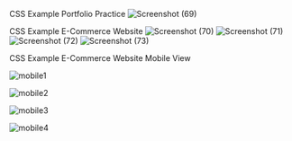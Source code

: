 CSS Example Portfolio Practice 
![Screenshot (69)](https://user-images.githubusercontent.com/107221212/174424243-0a56515b-e0cf-4f4d-9bec-e712986bff57.png)

CSS Example E-Commerce Website 
![Screenshot (70)](https://user-images.githubusercontent.com/107221212/174542031-ffbd23f9-4fe7-4c1f-8b00-7ffe8e3c086b.png)
![Screenshot (71)](https://user-images.githubusercontent.com/107221212/174542042-48528e89-df76-4235-b14b-1fde4138a1c6.png)
![Screenshot (72)](https://user-images.githubusercontent.com/107221212/174542055-8fc94c32-8fd6-40a7-8cdd-e04cb8b1b4ab.png)
![Screenshot (73)](https://user-images.githubusercontent.com/107221212/174542064-5fe9b072-c40a-4988-8c84-73340a73e9e2.png)

CSS Example E-Commerce Website Mobile View

![mobile1](https://user-images.githubusercontent.com/107221212/174542184-2e4b084b-7fa5-4ca5-9f9a-e624f23ac86c.PNG)

![mobile2](https://user-images.githubusercontent.com/107221212/174542211-68b9e987-15d4-4c65-80df-c54af8ec017a.PNG)

![mobile3](https://user-images.githubusercontent.com/107221212/174542338-49f00da3-0c40-47cc-9075-9ff1cd3a0e23.PNG)

![mobile4](https://user-images.githubusercontent.com/107221212/174542385-c542ab96-d1cf-4c13-8b22-ffd8aa210a26.PNG)
